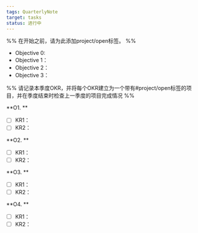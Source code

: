 ```yaml
---
tags: QuarterlyNote
target: tasks
status: 进行中
---
```

%% 在开始之前，请为此添加project/open标签。 %%


- Objective 0: 
- Objective 1：
- Objective 2：
- Objective 3：

%% 请记录本季度OKR，并将每个OKR建立为一个带有#project/open标签的项目，并在季度结束时检查上一季度的项目完成情况 %%

**O1. **
- [ ] KR1：
- [ ] KR2：

**O2. **
- [ ] KR1：
- [ ] KR2：

**O3. **
- [ ] KR1：
- [ ] KR2：

**O4. **
- [ ] KR1：
- [ ] KR2：